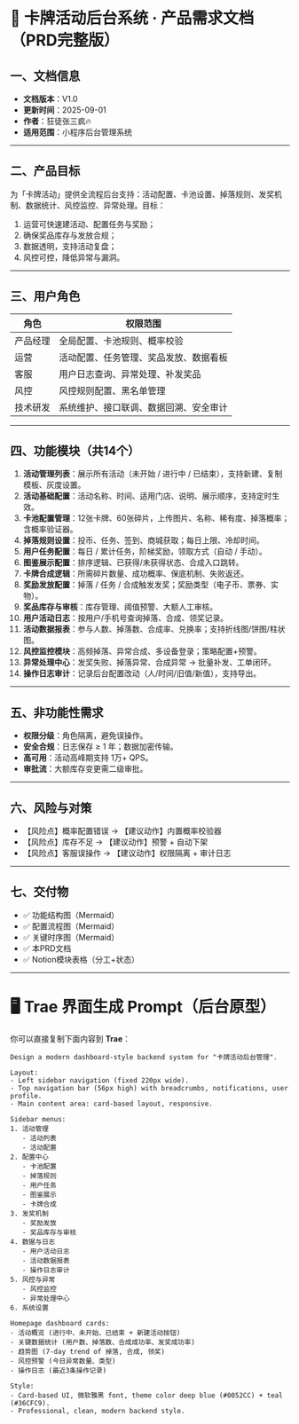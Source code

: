 # **📕 卡牌活动后台系统 · 产品需求文档（PRD完整版）**

## **一、文档信息**

- **文档版本**：V1.0
- **更新时间**：2025-09-01
- **作者**：狂徒张三疯🔥
- **适用范围**：小程序后台管理系统

------

## **二、产品目标**

为「卡牌活动」提供全流程后台支持：活动配置、卡池设置、掉落规则、发奖机制、数据统计、风控监控、异常处理。目标：

1. 运营可快速建活动、配置任务与奖励；
2. 确保奖品库存与发放合规；
3. 数据透明，支持活动复盘；
4. 风控可控，降低异常与漏洞。

------

## **三、用户角色**

| **角色** | **权限范围**                           |
| -------- | -------------------------------------- |
| 产品经理 | 全局配置、卡池规则、概率校验           |
| 运营     | 活动配置、任务管理、奖品发放、数据看板 |
| 客服     | 用户日志查询、异常处理、补发奖品       |
| 风控     | 风控规则配置、黑名单管理               |
| 技术研发 | 系统维护、接口联调、数据回溯、安全审计 |

------

## **四、功能模块（共14个）**


1. **活动管理列表**：展示所有活动（未开始 / 进行中 / 已结束），支持新建、复制模板、灰度设置。
2. **活动基础配置**：活动名称、时间、适用门店、说明、展示顺序，支持定时生效。
3. **卡池配置管理**：12张卡牌、60张碎片，上传图片、名称、稀有度、掉落概率；含概率验证器。
4. **掉落规则设置**：投币、任务、签到、商城获取；每日上限、冷却时间。
5. **用户任务配置**：每日 / 累计任务，阶梯奖励，领取方式（自动 / 手动）。
6. **图鉴展示配置**：排序逻辑、已获得/未获得状态、合成入口跳转。
7. **卡牌合成逻辑**：所需碎片数量、成功概率、保底机制、失败返还。
8. **奖励发放配置**：掉落 / 任务 / 合成触发发奖；奖励类型（电子币、票券、实物）。
9. **奖品库存与审核**：库存管理、阈值预警、大额人工审核。
10. **用户活动日志**：按用户/手机号查询掉落、合成、领奖记录。
11. **活动数据报表**：参与人数、掉落数、合成率、兑换率；支持折线图/饼图/柱状图。
12. **风控监控模块**：高频掉落、异常合成、多设备登录；策略配置+预警。
13. **异常处理中心**：发奖失败、掉落异常、合成异常 → 批量补发、工单闭环。
14. **操作日志审计**：记录后台配置改动（人/时间/旧值/新值），支持导出。

------

## **五、非功能性需求**

- **权限分级**：角色隔离，避免误操作。
- **安全合规**：日志保存 ≥ 1 年；数据加密传输。
- **高可用**：活动高峰期支持 1万+ QPS。
- **审批流**：大额库存变更需二级审批。

------

## **六、风险与对策**

- 【风险点】概率配置错误 → 【建议动作】内置概率校验器
- 【风险点】库存不足 → 【建议动作】预警 + 自动下架
- 【风险点】客服误操作 → 【建议动作】权限隔离 + 审计日志

------

## **七、交付物**

- ✅ 功能结构图（Mermaid）
- ✅ 配置流程图（Mermaid）
- ✅ 关键时序图（Mermaid）
- ✅ 本PRD文档
- ✅ Notion模块表格（分工+状态）

------

# **🖥️ Trae 界面生成 Prompt（后台原型）**

你可以直接复制下面内容到 **Trae**：

```
Design a modern dashboard-style backend system for "卡牌活动后台管理".

Layout:
- Left sidebar navigation (fixed 220px wide).
- Top navigation bar (56px high) with breadcrumbs, notifications, user profile.
- Main content area: card-based layout, responsive.

Sidebar menus:
1. 活动管理
   - 活动列表
   - 活动配置
2. 配置中心
   - 卡池配置
   - 掉落规则
   - 用户任务
   - 图鉴展示
   - 卡牌合成
3. 发奖机制
   - 奖励发放
   - 奖品库存与审核
4. 数据与日志
   - 用户活动日志
   - 活动数据报表
   - 操作日志审计
5. 风控与异常
   - 风控监控
   - 异常处理中心
6. 系统设置

Homepage dashboard cards:
- 活动概览 (进行中、未开始、已结束 + 新建活动按钮)
- 关键数据统计 (用户数、掉落数、合成成功率、发奖成功率)
- 趋势图 (7-day trend of 掉落, 合成, 领奖)
- 风控预警 (今日异常数量、类型)
- 操作日志 (最近3条操作记录)

Style:
- Card-based UI, 微软雅黑 font, theme color deep blue (#0052CC) + teal (#36CFC9).
- Professional, clean, modern backend style.
```